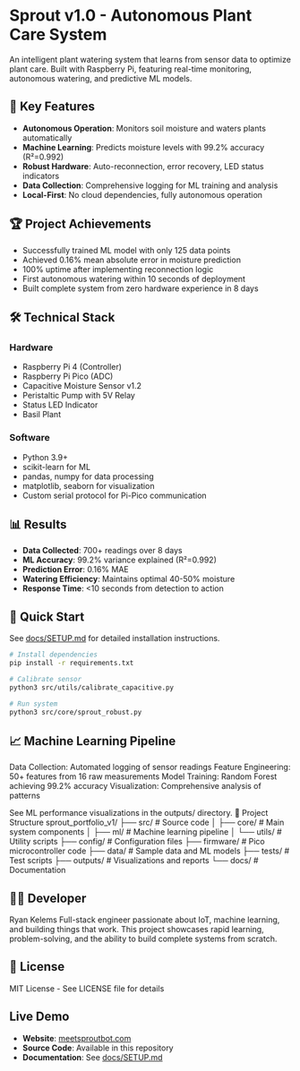 # Sprout v1.0 - Autonomous Plant Care System

An intelligent plant watering system that learns from sensor data to optimize plant care. Built with Raspberry Pi, featuring real-time monitoring, autonomous watering, and predictive ML models.

## 🌟 Key Features

- **Autonomous Operation**: Monitors soil moisture and waters plants automatically
- **Machine Learning**: Predicts moisture levels with 99.2% accuracy (R²=0.992)
- **Robust Hardware**: Auto-reconnection, error recovery, LED status indicators
- **Data Collection**: Comprehensive logging for ML training and analysis
- **Local-First**: No cloud dependencies, fully autonomous operation

## 🏆 Project Achievements

- Successfully trained ML model with only 125 data points
- Achieved 0.16% mean absolute error in moisture prediction
- 100% uptime after implementing reconnection logic
- First autonomous watering within 10 seconds of deployment
- Built complete system from zero hardware experience in 8 days

## 🛠️ Technical Stack

### Hardware
- Raspberry Pi 4 (Controller)
- Raspberry Pi Pico (ADC)
- Capacitive Moisture Sensor v1.2
- Peristaltic Pump with 5V Relay
- Status LED Indicator
- Basil Plant

### Software
- Python 3.9+
- scikit-learn for ML
- pandas, numpy for data processing
- matplotlib, seaborn for visualization
- Custom serial protocol for Pi-Pico communication

## 📊 Results

- **Data Collected**: 700+ readings over 8 days
- **ML Accuracy**: 99.2% variance explained (R²=0.992)
- **Prediction Error**: 0.16% MAE
- **Watering Efficiency**: Maintains optimal 40-50% moisture
- **Response Time**: <10 seconds from detection to action

## 🚀 Quick Start

See [docs/SETUP.md](docs/SETUP.md) for detailed installation instructions.

```bash
# Install dependencies
pip install -r requirements.txt

# Calibrate sensor
python3 src/utils/calibrate_capacitive.py

# Run system
python3 src/core/sprout_robust.py
```

## 📈 Machine Learning Pipeline

Data Collection: Automated logging of sensor readings
Feature Engineering: 50+ features from 16 raw measurements
Model Training: Random Forest achieving 99.2% accuracy
Visualization: Comprehensive analysis of patterns

See ML performance visualizations in the outputs/ directory.
📁 Project Structure
sprout_portfolio_v1/
├── src/              # Source code
│   ├── core/         # Main system components
│   ├── ml/           # Machine learning pipeline
│   └── utils/        # Utility scripts
├── config/           # Configuration files
├── firmware/         # Pico microcontroller code
├── data/             # Sample data and ML models
├── tests/            # Test scripts
├── outputs/          # Visualizations and reports
└── docs/             # Documentation

## 👨‍💻 Developer
Ryan Kelems
Full-stack engineer passionate about IoT, machine learning, and building things that work.
This project showcases rapid learning, problem-solving, and the ability to build complete systems from scratch.

## 📜 License
MIT License - See LICENSE file for details

## Live Demo
- **Website**: [meetsproutbot.com](https://meetsproutbot.com)
- **Source Code**: Available in this repository
- **Documentation**: See [docs/SETUP.md](docs/SETUP.md)

